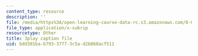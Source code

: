 ```yaml
---
content_type: resource
description: ''
file: /media/https%3A/open-learning-course-data-rc.s3.amazonaws.com/8-03sc-physics-iii-vibrations-and-waves-fall-2016/bdd301bab79337773c5ad2b868acf511_BX4QPdP7fT8.srt
file_type: application/x-subrip
resourcetype: Other
title: 3play caption file
uid: bdd301ba-b793-3777-3c5a-d2b868acf511
---
```

